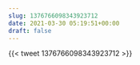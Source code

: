 ```yaml
---
slug: 1376766098343923712
date: 2021-03-30 05:19:51+00:00
draft: false
---
```


{{< tweet 1376766098343923712 >}}
